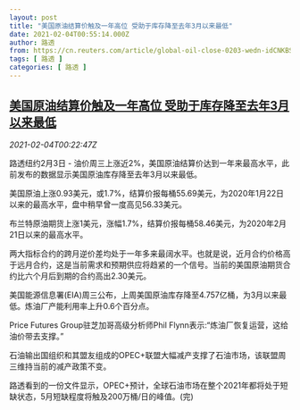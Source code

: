 ```yaml
---
layout: post
title: "美国原油结算价触及一年高位 受助于库存降至去年3月以来最低"
date: 2021-02-04T00:55:14.000Z
author: 路透
from: https://cn.reuters.com/article/global-oil-close-0203-wedn-idCNKBS2A401B
tags: [ 路透 ]
categories: [ 路透 ]
---
```

<!--1612400114000-->
[美国原油结算价触及一年高位 受助于库存降至去年3月以来最低](https://cn.reuters.com/article/global-oil-close-0203-wedn-idCNKBS2A401B)
------

<div>
<div><i>2021-02-04T00:22:47Z</i></div><p>路透纽约2月3日 - 油价周三上涨近2%，美国原油结算价达到一年来最高水平，此前发布的数据显示美国原油库存降至去年3月以来最低。</p><p>美国原油上涨0.93美元，或1.7%，结算价报每桶55.69美元，为2020年1月22日以来的最高水平，盘中稍早曾一度高见56.33美元。</p><p>布兰特原油期货上涨1美元，涨幅1.7%，结算价报每桶58.46美元，为2020年2月21日以来的最高水平。</p><p>两大指标合约的跨月逆价差均处于一年多来最阔水平。也就是说，近月合约价格高于远月合约，这是当前需求和预期供应将趋紧的一个信号。当前的美国原油期货合约比六个月后到期的合约高出2.30美元。</p><p>美国能源信息署(EIA)周三公布，上周美国原油库存降至4.757亿桶，为3月以来最低。炼油厂产能利用率上升0.6个百分点。</p><p>Price Futures Group驻芝加哥高级分析师Phil Flynn表示:“炼油厂恢复运营，这给油价带去支撑。”</p><p>石油输出国组织和其盟友组成的OPEC+联盟大幅减产支撑了石油市场，该联盟周三维持当前的减产政策不变。</p><p>路透看到的一份文件显示，OPEC+预计，全球石油市场在整个2021年都将处于短缺状态，5月短缺程度将触及200万桶/日的峰值。(完)</p>
</div>
